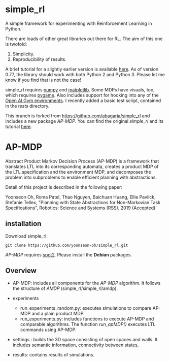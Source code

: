 # simple_rl
A simple framework for experimenting with Reinforcement Learning in Python.

There are loads of other great libraries out there for RL. The aim of this one is twofold:

1. Simplicity.
2. Reproducibility of results.

A brief tutorial for a slightly earlier version is available [here](http://cs.brown.edu/~dabel/blog/posts/simple_rl.html). As of version 0.77, the library should work with both Python 2 and Python 3. Please let me know if you find that is not the case!

simple_rl requires [numpy](http://www.numpy.org/) and [matplotlib](http://matplotlib.org/). Some MDPs have visuals, too, which requires [pygame](http://www.pygame.org/news). Also includes support for hooking into any of the [Open AI Gym environments](https://gym.openai.com/envs). I recently added a basic test script, contained in the _tests_ directory.

This branch is forked from https://github.com/abagaria/simple_rl
and includes a new package _AP-MDP_.
You can find the original _simple_rl_ and its tutorial [here](https://github.com/david-abel/simple_rl).
# AP-MDP
Abstract Product Markov Decision Process (AP-MDP) is a framework
that translates LTL into its corresponding automata, creates a product MDP 
of the LTL specification and the environment
MDP, and decomposes the problem into subproblems to enable
efficient planning with abstractions. 

Detail of this project is described in the following paper:

Yoonseon Oh, Roma Patel, Thao Nguyen, Baichuan Huang, Ellie Pavlick, Stefanie Tellex,
    "Planning with State Abstractions for Non-Markovian Task Specifications",
    Robotics: Science and Systems (RSS), 2019 (Accepted)` 


## installation
Download simple_rl:

    git clone https://github.com/yoonseon-oh/simple_rl.git

_AP-MDP_ requires [spot2](https://spot.lrde.epita.fr/). Please install the **Debian** packages.


## Overview
* AP-MDP: includes all components for the _AP-MDP_ algorithm. 
It follows the structure of _AMDP_ (simple_rl/simple_rl/amdp).

* experiments
    * run_experiments_random.py: executes simulations to compare AP-MDP and a plain product MDP.
    * run_experiments.py: includes functions to execute AP-MDP and comparable algorithms. 
    The function _run_apMDP()_ executes LTL commands using AP-MDP.
* settings : builds the 3D space consisting of open spaces and walls. It includes semantic information, connectivity between states, 


* results: contains results of simulations.

